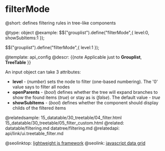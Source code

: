 filterMode
=============


@short: defines filtering rules in tree-like components
	

@type: object
@example:
$$("grouplist").define("filterMode",{
   level:0,
   showSubItems:1
});

$$("grouplist").define("filterMode",{
   level:1
});

@template:	api_config
@descr:
{{note
Applicable just to <b>Grouplist</b>, <b>TreeTable</b>
}}

An input object can take 3 attributes:

- **level** - (*number*) sets the node to filter (one-based numbering). The '0' value says to filter all nodes
- **openParents** - (*bool*) defines whether the tree will expand branches to show the found items (*true*) or stay as is (*false*). The default value - *true*
- **showSubItems** - (*bool*) defines whether the component should display childs of the filtered items

@relatedsample: 
	15_datatable/30_treetable/04_filter.html
    15_datatable/30_treetable/05_filter_custom.html
@related:
	datatable/filtering.md
	datatree/filtering.md
@relatedapi:
	api/link/ui.treetable_filter.md




@seolinktop: [lightweight js framework](https://webix.com)
@seolink: [javascript data grid](https://webix.com/widget/datatable/)
